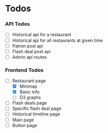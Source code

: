 # Todos
### API Todos
- [ ] Historical api for a restaurant
- [ ] Historical api for all restaurants at given time
- [ ] Patron post api
- [ ] Flash deal post api
- [ ] Admin api routes

### Frontend Todos
- [ ] Restaurant page
  - [x] Minimap
  - [x] Basic info
  - [ ] D3 graphs
- [ ] Flash deals page
- [ ] Specific flash deal page
- [ ] Historical timeline page
- [ ] Main page
- [ ] Button page
